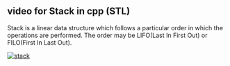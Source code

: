 ## video for Stack in cpp (STL) ##
Stack is a linear data structure which follows a particular order in which the operations are performed.
The order may be LIFO(Last In First Out) or FILO(First In Last Out).

[![stack](https://user-images.githubusercontent.com/76877421/137585435-b31b8c1e-998f-46eb-816c-7c956e6759b1.jpeg)](https://drive.google.com/file/d/1dXZDhUVRNuxfNvjhLN88j5VOxnkpgstf/view?usp=sharing)
